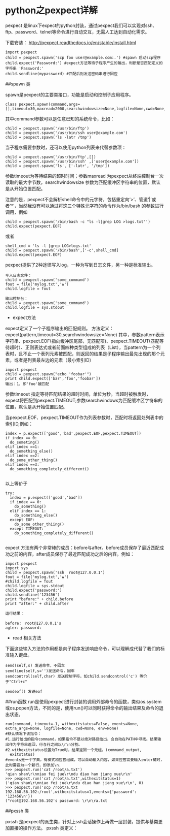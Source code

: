 # python之pexpect详解

pexpect 是linux下expect的python封装，通过pexpect我们可以实现对ssh、ftp、password、telnet等命令进行自动交互，无需人工达到自动化需求。

下载安装：
http://pexpect.readthedocs.io/en/stable/install.html

```
import pexpect
child = pexpect.spawn('scp foo user@example.com:.') #spawn 启动scp程序
child.expect('Password:') #expect方法等待子程序产生的输出，判断是否匹配定义的字符串 'Password:'
child.sendline(mypassword) #匹配后则发送密码串进行回应

```

##spawn 类

spawn是pexpect的主要类接口，功能是启动和控制子应用程序。

```
class pexpect.spawn(command,args=[],timeout=30,maxread=2000,searchwindowsize=None,logfile=None,cwd=None,env=None,ignore_sighup=True)

```
其中command参数可以是任意已知的系统命令，比如：

```
child = pexpect.spawn('/usr/bin/ftp') 
child = pexpect.spawn('/usr/bin/ssh user@example.com')
child = pexpect.spawn('ls -latr /tmp') 
```
当子程序需要参数时，还可以使用python列表来代替参数项：

```
child = pexpect.spawn('/usr/bin/ftp',[]) 
child = pexpect.spawn('/usr/bin/ssh' ,['user@example.com'])
child = pexpect.spawn('ls', ['-latr', '/tmp']) 
```
参数timeout为等待结果的超时时间；参数maxread 为pexpect从终端控制台一次读取的最大字节数，searchwindowsize 参数为匹配缓冲区字符串的位置，默认是从开始位置匹配。

注意的是，pexpect不会解析shell命令中的元字符，包括重定向‘>’、管道‘|’或者‘*’，当然我没有可以通过将这三个特殊元字符的命令作为/bin/bash 的参数进行调用，例如

```
child = pexpect.spawn('/bin/bash -c "ls -l|grep LOG >logs.txt"')
child.expect(pexpect.EOF)

```
或者

```
shell_cmd = 'ls -l |grep LOG>logs.txt'
child = pexpect.spawn('/bin/bash',['-c',shell_cmd]
child.expect(pexpect.EOF)
```

pexpect提供了2种途径写入log，一种为写到日志文件，另一种是标准输出。

```
写入日志文件：
child = pexpect.spawn('some_command')
fout = file('mylog.txt','w')
child.logfile = fout

输出控制台：
child = pexpect.spawn('some_command')
child.logfile = sys.stdout
```

* expect方法

expect定义了一个子程序输出的匹配规则。
方法定义： expect(pattern,timeout=30,searchwindowsize=None)
其中，参数pattern表示字符串、pexpect.EOF(指向缓冲区尾部，无匹配项)、pexpect.TIMEOUT(匹配等待超时）、正则表达式或者前面四种类型组成的列表（List），当pattern为一个列表时，且不止一个表列元素被匹配，则返回的结果是子程序输出最先出现的那个元素，或者是列表最左边的元素（最小索引ID）

```
import pexpect
child = pexpect.spawn("echo 'foobar'")
print child.expect(['bar','foo','foobar'])
输出：1，即'foo'被匹配
```
参数timeout 指定等待匹配结果的超时时间，单位为秒。当超时被触发时，expect将匹配到pexpect.TIMEOUT;参数searchwindows为匹配缓冲区字符串的位置，默认是从开始位置匹配。

当pexpect.EOF、pexpect.TIMEOUT作为列表参数时，匹配时将返回处列表中的索引ID,例如：

```
index = p.expect(['good','bad',pexpect.EOF,pexpect.TIMEOUT])
if index == 0:
  do_someting()
elif index ==1:
  do_something_else()
elif index ==2:
  do_some_other_thing()
elif index ==3:
  do_something_completely_different()
  
```
以上等价于

```
try: 
  index = p.expect(['good','bad'])
  if index == 0:
    do_something()
  elif index == 1:
    do_something_else()
  except EOF:
    do_some_other_thiing()
  except TIMEOUT:
    do_something_completely_different()
    
```
expect 方法有两个非常棒的成员：before与after。before成员保存了最近匹配成功之前的内容，after成员保存了最近匹配成功之后的内容。例如：

```
import pexpect
import sys
child = pexpect.spawn('ssh  root@127.0.0.1')
fout = file('mylog.txt','w')
#child.logfile = fout
child.logfile = sys.stdout
child.expect('password:')
child.sendline('123456')
print "before:" + child.before
print "after:" + child.after

运行结果：

before： root@127.0.0.1's
agter: password:
```
 * read 相关方法

下面这些输入方法的作用都是向子程序发送响应命令，可以理解成代替了我们的标准输入键盘。

```
send(self,s) 发送命令，不回车
sendline(self,s='')发送命令，回车
sendcontrol(self,char) 发送控制字符，如child.sendcontrol('c') 等价于"Ctrl+c"

sendeof() 发送eof

```
 
 ##run函数
  run是使用pexpect进行封装的调用外部命令的函数，类似os.system或os.popen方法，不同的是，使用run()可以同时获得命令的输出结果及命令的退出状态。
  
  ```
  run(command, timeout=-1, withexitstatus=False, events=None, extra_args=None, logfile=None, cwd=None, env=None)
#默认情况下该指令：
#1.运行给出的指令command，如果指令不是以绝对路径给出，会自动在PATH中寻找。结果输出作为字符串返回，行与行之间以\r\n分割。
#2.withexitstatus设置为True时，结果返回一个元组，(command_output,
    exitstatus)
#events是一个字典，有模式和应答组成，可以自动输入内容，如果应答需要输入enter键时，此时需要为一个新行，即添加\n.
>>> pexpect.run('cat /root/a.txt')
'qian shan\r\nniao fei jue\r\ndu diao han jiang xue\r\n'
>>> pexpect.run('cat /root/a.txt',withexitstatus=1)
('qian shan\r\nniao fei jue\r\ndu diao han jiang xue\r\n', 0)
>>> pexpect.run('scp /root/a.txt 192.168.56.102:/root',withexitstatus=1,events={'password': '123456\n'})
("root@192.168.56.102's password: \r\n\ra.txt        
  ```
  ##pxssh 类
  
  pxssh 是pexpect的派生类，针对上ssh会话操作上再做一层封装，提供与基类更加直接的操作方法。
  pxssh 类定义：
  